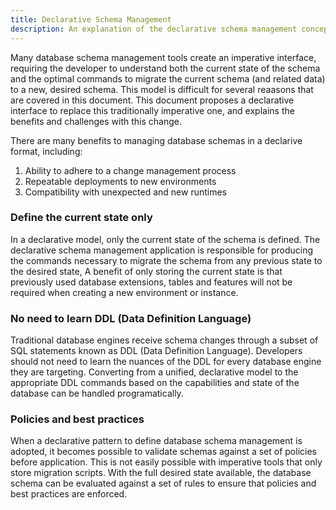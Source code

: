 ```yaml
---
title: Declarative Schema Management
description: An explanation of the declarative schema management concept
---
```


Many database schema management tools create an imperative interface, requiring the developer to understand both the current state of the schema and the optimal commands to migrate the current schema (and related data) to a new, desired schema.
This model is difficult for several reaasons that are covered in this document.
This document proposes a declarative interface to replace this traditionally imperative one, and explains the benefits and challenges with this change.
 
There are many benefits to managing database schemas in a declarive format, including:

1. Ability to adhere to a change management process
2. Repeatable deployments to new environments
3. Compatibility with unexpected and new runtimes

### Define the current state only

In a declarative model, only the current state of the schema is defined. 
The declarative schema management application is responsible for producing the commands necessary to migrate the schema from any previous state to the desired state,
A benefit of only storing the current state is that previously used database extensions, tables and features will not be required when creating a new environment or instance.

### No need to learn DDL (Data Definition Language)

Traditional database engines receive schema changes through a subset of SQL statements known as DDL (Data Definition Language).
Developers should not need to learn the nuances of the DDL for every database engine they are targeting.
Converting from a unified, declarative model to the appropriate DDL commands based on the capabilities and state of the database can be handled programatically.

### Policies and best practices

When a declarative pattern to define database schema management is adopted, it becomes possible to validate schemas against a set of policies before application.
This is not easily possible with imperative tools that only store migration scripts.
With the full desired state available, the database schema can be evaluated against a set of rules to ensure that policies and best practices are enforced.
